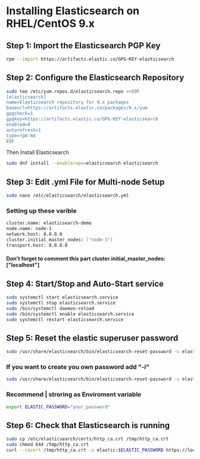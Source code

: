 # Installing Elasticsearch on RHEL/CentOS 9.x

## Step 1: Import the Elasticsearch PGP Key
```bash
rpm --import https://artifacts.elastic.co/GPG-KEY-elasticsearch
```

## Step 2: Configure the Elasticsearch Repository
```bash
sudo tee /etc/yum.repos.d/elasticsearch.repo <<EOF
[elasticsearch]
name=Elasticsearch repository for 9.x packages
baseurl=https://artifacts.elastic.co/packages/9.x/yum
gpgcheck=1
gpgkey=https://artifacts.elastic.co/GPG-KEY-elasticsearch
enabled=0
autorefresh=1
type=rpm-md
EOF
```
Then Install Elasticsearch
```bash
sudo dnf install --enablerepo=elasticsearch elasticsearch
```
## Step 3: Edit .yml File for Multi-node Setup
```bash
sudo nano /etc/elasticsearch/elasticsearch.yml
```
### Setting up these varible
```bash
cluster.name: elasticsearch-demo
node.name: node-1
network.host: 0.0.0.0
cluster.initial_master_nodes: ["node-1"]
transport.host: 0.0.0.0
```
#### Don't forget to comment this part cluster.initial_master_nodes: ["localhost"]

## Step 4: Start/Stop and Auto-Start service
```bash
sudo systemctl start elasticsearch.service
sudo systemctl stop elasticsearch.service
sudo /bin/systemctl daemon-reload
sudo /bin/systemctl enable elasticsearch.service
sudo systemctl restart elasticsearch.service
```
## Step 5: Reset the elastic superuser password
```bash
sudo /usr/share/elasticsearch/bin/elasticsearch-reset-password -u elastic
```
### If you want to create you own password add "-i"
```bash
sudo /usr/share/elasticsearch/bin/elasticsearch-reset-password -u elastic -i
```
### Recommend | stroring as Enviroment variable
```bash
export ELASTIC_PASSWORD="your_password"
```
## Step 6: Check that Elasticsearch is running
```bash
sudo cp /etc/elasticsearch/certs/http_ca.crt /tmp/http_ca.crt
sudo chmod 644 /tmp/http_ca.crt
curl --cacert /tmp/http_ca.crt -u elastic:$ELASTIC_PASSWORD https://localhost:9200
```
